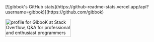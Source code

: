 <div>
[![gibbok's GitHub stats](https://github-readme-stats.vercel.app/api?username=gibbok)](https://github.com/gibbok)  
  
<a href="https://stackoverflow.com/users/379008/gibbok"><img src="https://stackoverflow.com/users/flair/379008.png" width="208" height="58" alt="profile for GibboK at Stack Overflow, Q&amp;A for professional and enthusiast programmers" title="profile for GibboK at Stack Overflow, Q&amp;A for professional and enthusiast programmers"></a>
</div>




